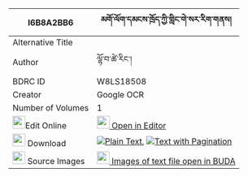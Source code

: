 |I6B8A2BB6|མགོ་ལོག་དམངས་ཁྲོད་ཀྱི་གླིང་གེ་སར་རིག་གནས། 
| --- | --- 
|Alternative Title |
|Author| ལྷོ་བ་ཚེ་རིང་།
|BDRC ID | W8LS18508
|Creator | Google OCR
|Number of Volumes| 1
|<img width="25" src="https://img.icons8.com/color/25/000000/edit-property.png">Edit Online| [<img width="25" src="https://avatars.githubusercontent.com/u/45091458?s=200&v=4"> Open in Editor](http://editor.openpecha.org/I6B8A2BB6)
|<img width="25" src="https://img.icons8.com/fluent/48/000000/download-2.png"/>  Download | [![](https://img.icons8.com/color/20/000000/txt.png)Plain Text](https://github.com/Openpecha/I6B8A2BB6/releases/download/v2/golok_mangtro_kyi_ling_gesar_r_plain_I6B8A2BB6.zip), [![](https://img.icons8.com/color/20/000000/txt.png)Text with Pagination](https://github.com/Openpecha/I6B8A2BB6/releases/download/v2/golok_mangtro_kyi_ling_gesar_r_pages_I6B8A2BB6.zip)
|<img width="25" src="https://img.icons8.com/plasticine/100/000000/pictures-folder.png"/>  Source Images | [<img width="25" src="https://library.bdrc.io/icons/BUDA-small.svg"> Images of text file open in BUDA](https://library.bdrc.io/show/bdr:W8LS18508)